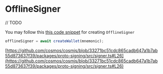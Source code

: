 # OfflineSigner



// TODO

You may follow this [this code snippet](https://github.com/hypersign-protocol/hid-ssi-js-sdk/blob/develop/src/tests/config.ts) for creating `OfflineSigner`

```js
offlineSigner = await createWallet(mnemonic);
```







[https://github.com/cosmos/cosmjs/blob/33271bc51cdc865cadb647a1b7ab55d873637f39/packages/proto-signing/src/signer.ts#L26](https://github.com/cosmos/cosmjs/blob/33271bc51cdc865cadb647a1b7ab55d873637f39/packages/proto-signing/src/signer.ts#L26)
